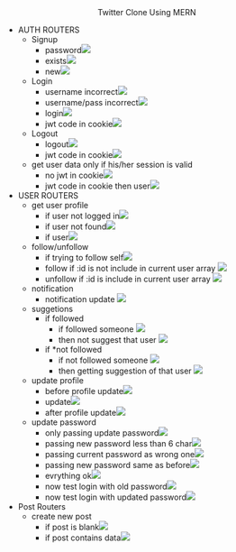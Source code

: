 <div align="center">
    Twitter Clone Using MERN
</div>
<ul>
<!-- auth -->
    <li>
    AUTH ROUTERS
    <ul>
    <!-- signup -->
        <li>
        Signup
            <ul>
                <li>password<img src="./output/i3.png"></li>
                <li>exists<img src="./output/i2.png"></li>
                <li>new<img src="./output/i1.png"></li>
            </ul>
        </li>
    <!-- login -->
    <li>
        Login
            <ul>
                <li>username incorrect<img src="./output/i6.png"></li>
                <li>username/pass incorrect<img src="./output/i5.png"></li>
                <li>login<img src="./output/i4.png"></li>
                <li>jwt code in cookie<img src="./output/i7.png"></li>
            </ul>
        </li>  
    <!-- logout -->
    <li>
        Logout
            <ul>
                <li>logout<img src="./output/i8.png"></li>
                <li>jwt code in cookie<img src="./output/i9.png"></li>
            </ul>
        </li>
    <!-- get user data only if his/her session is valid -->
    <li>
        get user data only if his/her session is valid
            <ul>
                <li>no jwt in cookie<img src="./output/i10.png"></li>
                <li>jwt code in cookie then user<img src="./output/i11.png"></li>
            </ul>
        </li>
    </ul>
    </li>
<!-- user -->
<li>
    USER ROUTERS
    <ul>
    <!-- get user profile -->
        <li>
        get user profile
            <ul>
                <li>if user not logged in<img src="./output/i13.png"></li>
                <li>if user not found<img src="./output/i14.png"></li>
                <li>if user<img src="./output/i12.png"></li>
            </ul>
        </li>
        <!-- follow/unfollow -->
         <li>
        follow/unfollow
            <ul>
                <li>if trying to follow self<img src="./output/i15.png"></li>
                <li>follow if :id is not include in current user array <img src="./output/i16.png"></li>
                <li>unfollow if :id is include in current user array <img src="./output/i17.png"></li>
            </ul>
        </li>
        <!-- notification -->
         <li>
        notification
            <ul>
                <li>notification update <img src="./output/i18.png"></li>
            </ul>
        </li> 
        <!-- suggetions -->
         <li>
        suggetions
            <ul>
                <li>if followed 
                    <ul>
                        <li>if followed someone <img src="./output/i19.png"></li>
                        <li>then not suggest that user <img src="./output/i20.png"></li>
                    </ul>
                </li>
                <li>if *not followed 
                    <ul>
                        <li>if not followed someone <img src="./output/i21.png"></li>
                        <li>then getting suggestion of that user <img src="./output/i22.png"></li>
                    </ul>
                </li>
            </ul>
        </li>
        <!-- update profile  -->
           <li>
        update profile 
            <ul>
                <li>before profile update<img src="./output/i23.png"></li>
                <li>update<img src="./output/i24.png"></li>
                <li>after profile update<img src="./output/i25.png"></li>
            </ul>
        </li> 
        <!-- update password -->
         <li>
        update password 
            <ul>
                <li>only passing update password<img src="./output/i26.png"></li>
                <li>passing new password less than 6 char<img src="./output/i27.png"></li>
                <li>passing current password as wrong one<img src="./output/i28.png"></li>
                <li>passing new password same as before<img src="./output/i29.png"></li>
                <li>evrything ok<img src="./output/i30.png"></li>
                <li>now test login with old password<img src="./output/i31.png"></li>
                <li>now test login with updated password<img src="./output/i32.png"></li>
            </ul>
        </li> 
    </ul>
    <!-- posts -->
    <li>
    Post Routers
        <ul>
        <!-- create new post -->
            <li>
            create new post 
                <ul>
                    <li>if post is blank<img src="./output/i33.png"></li>
                    <li>if post contains data<img src="./output/i34.png"></li>
                    </ul>
            </li>
        <!--  -->
        </ul>
    </li>
</ul>
